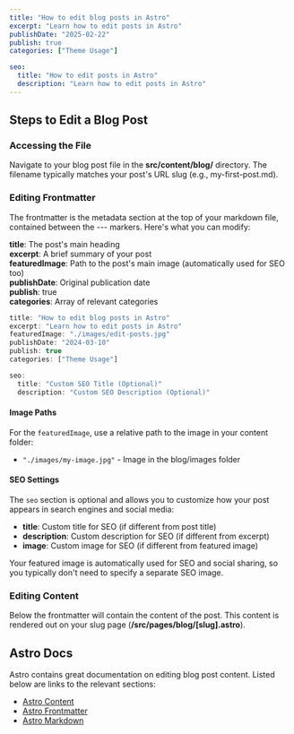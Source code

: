 ```yaml
---
title: "How to edit blog posts in Astro"
excerpt: "Learn how to edit posts in Astro"
publishDate: "2025-02-22"
publish: true
categories: ["Theme Usage"]

seo:
  title: "How to edit posts in Astro"
  description: "Learn how to edit posts in Astro"
---
```


## Steps to Edit a Blog Post

### Accessing the File
Navigate to your blog post file in the **src/content/blog/** directory. The filename typically matches your post's URL slug (e.g., my-first-post.md).

### Editing Frontmatter
The frontmatter is the metadata section at the top of your markdown file, contained between the --- markers. Here's what you can modify:

**title**: The post's main heading  
**excerpt**: A brief summary of your post  
**featuredImage**: Path to the post's main image (automatically used for SEO too)  
**publishDate**: Original publication date  
**publish**: true  
**categories**: Array of relevant categories

```javascript
title: "How to edit blog posts in Astro"
excerpt: "Learn how to edit posts in Astro"
featuredImage: "./images/edit-posts.jpg"
publishDate: "2024-03-10"
publish: true
categories: ["Theme Usage"]

seo:
  title: "Custom SEO Title (Optional)"
  description: "Custom SEO Description (Optional)"
```

#### Image Paths

For the `featuredImage`, use a relative path to the image in your content folder:
- `"./images/my-image.jpg"` - Image in the blog/images folder

#### SEO Settings

The `seo` section is optional and allows you to customize how your post appears in search engines and social media:

- **title**: Custom title for SEO (if different from post title)
- **description**: Custom description for SEO (if different from excerpt)
- **image**: Custom image for SEO (if different from featured image)

Your featured image is automatically used for SEO and social sharing, so you typically don't need to specify a separate SEO image.

### Editing Content

Below the frontmatter will contain the content of the post. This content is rendered out on your slug page (**/src/pages/blog/[slug].astro**).

## Astro Docs

Astro contains great documentation on editing blog post content. Listed below are links to the relevant sections:

- [Astro Content](https://docs.astro.build/en/components/content/)
- [Astro Frontmatter](https://docs.astro.build/en/components/frontmatter/)
- [Astro Markdown](https://docs.astro.build/en/components/markdown/)